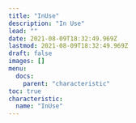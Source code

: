 ```yaml
---
title: "InUse"
description: "In Use"
lead: ""
date: 2021-08-09T18:32:49.969Z
lastmod: 2021-08-09T18:32:49.969Z
draft: false
images: []
menu:
  docs:
    parent: "characteristic"
toc: true
characteristic:
  name: "InUse"
---
```

